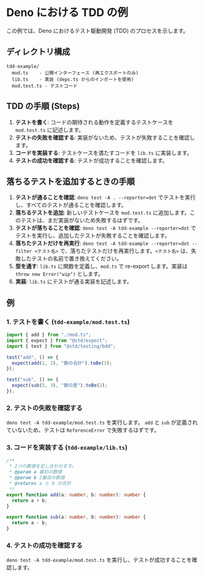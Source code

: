 # Deno における TDD の例

この例では、Deno におけるテスト駆動開発 (TDD) のプロセスを示します。

## ディレクトリ構成

```
tdd-example/
  mod.ts    - 公開インターフェース (再エクスポートのみ)
  lib.ts    - 実装 (deps.ts からのインポートを使用)
  mod.test.ts - テストコード
```

## TDD の手順 (Steps)

1.  **テストを書く**: コードの期待される動作を定義するテストケースを `mod.test.ts` に記述します。
2.  **テストの失敗を確認する**: 実装がないため、テストが失敗することを確認します。
3.  **コードを実装する**: テストケースを満たすコードを `lib.ts` に実装します。
4.  **テストの成功を確認する**: テストが成功することを確認します。

## 落ちるテストを追加するときの手順

1.  **テストが通ることを確認**: `deno test -A . --reporter=dot` でテストを実行し、すべてのテストが通ることを確認します。
2.  **落ちるテストを追加**: 新しいテストケースを `mod.test.ts` に追加します。このテストは、まだ実装がないため失敗するはずです。
3.  **テストが落ちることを確認**: `deno test -A tdd-example --reporter=dot` でテストを実行し、追加したテストが失敗することを確認します。
4.  **落ちたテストだけを再実行**: `deno test -A tdd-example --reporter=dot --filter <テスト名>` で、落ちたテストだけを再実行します。`<テスト名>` は、失敗したテストの名前で置き換えてください。
5.  **型を通す**: `lib.ts` に関数を定義し、`mod.ts` で re-export します。実装は `throw new Error("wip")` とします。
6.  **実装**: `lib.ts` にテストが通る実装を記述します。

## 例

### 1. テストを書く (`tdd-example/mod.test.ts`)

```ts
import { add } from "./mod.ts";
import { expect } from "@std/expect";
import { test } from "@std/testing/bdd";

test("add", () => {
  expect(add(1, 2), "数の合計").toBe(3);
});

test("sub", () => {
  expect(sub(5, 3), "数の差").toBe(2);
});
```

### 2. テストの失敗を確認する

`deno test -A tdd-example/mod.test.ts` を実行します。 `add` と `sub` が定義されていないため、テストは `ReferenceError` で失敗するはずです。

### 3. コードを実装する (`tdd-example/lib.ts`)

```ts
/**
 * 2つの数値を足し合わせます。
 * @param a 最初の数値
 * @param b 2番目の数値
 * @returns a と b の合計
 */
export function add(a: number, b: number): number {
  return a + b;
}

export function sub(a: number, b: number): number {
  return a - b;
}
```

### 4. テストの成功を確認する

`deno test -A tdd-example/mod.test.ts` を実行し、テストが成功することを確認します。